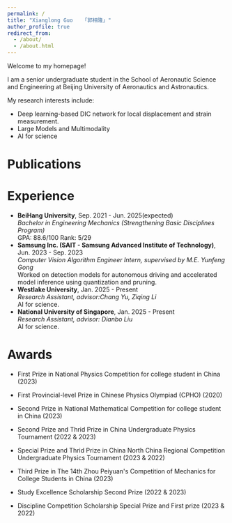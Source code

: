 ```yaml
---
permalink: /
title: "Xianglong Guo   「郭相隆」"
author_profile: true
redirect_from: 
  - /about/
  - /about.html
---
```


Welcome to my homepage!

I am a senior undergraduate student in the School of Aeronautic Science and Engineering at Beijing University of Aeronautics and Astronautics.

My research interests include:
* Deep learning-based DIC network for local displacement and strain measurement.
* Large Models and Multimodality
* AI for science

Publications
======



Experience
======
<ul>
<li>
<b>BeiHang University</b>, Sep. 2021 - Jun. 2025(expected)<br>
<i>Bachelor in Engineering Mechanics (Strengthening Basic Disciplines Program)</i><br>
GPA: 88.6/100 Rank: 5/29<br>
</li>



<li>
<b>Samsung Inc. (SAIT - Samsung Advanced Institute of Technology)</b>, Jun. 2023 - Sep. 2023<br>
<i>Computer Vision Algorithm Engineer Intern, supervised by M.E. Yunfeng Gong</i><br>
Worked on detection models for autonomous driving and accelerated model inference using quantization and pruning.<br>
</li>

<li>
<b>Westlake University</b>, Jan. 2025 - Present<br>
<i>Research Assistant, advisor:Chang Yu, Ziqing Li</i><br>
AI for science.<br>
</li>

<li>
<b>National University of Singapore</b>, Jan. 2025 - Present<br>
<i>Research Assistant, advisor: Dianbo Liu</i><br>
AI for science.<br>
</li>

</ul>


Awards
======

-    First Prize in National Physics Competition for college student in
    China (2023)

-    First Provincial-level Prize in Chinese Physics Olympiad
    (CPHO) (2020)

-    Second Prize in National Mathematical Competition for college
    student in China (2023)

-    Second Prize and Thrid Prize in China Undergraduate Physics
    Tournament (2022 & 2023)

-    Special Prize and Thrid Prize in China North China Regional
    Competition Undergraduate Physics Tournament (2023 & 2022)

-    Third Prize in The 14th Zhou Peiyuan's Competition of Mechanics for
    College Students in China (2023)

-    Study Excellence Scholarship Second Prize (2022 & 2023)

-    Discipline Competition Scholarship Special Prize and First prize
    (2023 & 2022)

